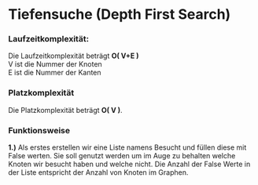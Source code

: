 # Tiefensuche (Depth First Search)

### Laufzeitkomplexität:

Die Laufzeitkomplexität beträgt **O( V+E )**<br>
V ist die Nummer der Knoten<br>
E ist die Nummer der Kanten<br>

### Platzkomplexität

Die Platzkomplexität beträgt **O( V )**.<br>

### Funktionsweise

**1.)** Als erstes erstellen wir eine Liste namens Besucht und füllen diese mit False werten. Sie soll genutzt werden um im Auge
zu behalten welche Knoten wir besucht haben und welche nicht. Die Anzahl der False Werte in der Liste entspricht der Anzahl von Knoten im Graphen.


